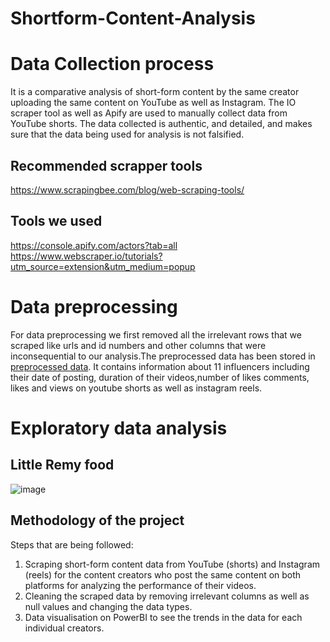# Shortform-Content-Analysis
# Data Collection process 
It is a comparative analysis of short-form content by the same creator uploading the same content on YouTube as well as Instagram. The IO scraper tool as well as Apify are used to manually collect data from YouTube shorts. The data collected is authentic, and detailed, and makes sure that the data being used for analysis is not falsified.
## Recommended scrapper tools 
https://www.scrapingbee.com/blog/web-scraping-tools/
## Tools we used
https://console.apify.com/actors?tab=all
https://www.webscraper.io/tutorials?utm_source=extension&utm_medium=popup
# Data preprocessing 
For data preprocessing we first removed all the irrelevant rows that we scraped like urls and id numbers and other columns that were inconsequential to our analysis.The preprocessed data has been stored in [preprocessed data](url). It contains information about 11 influencers including their date of posting, duration of their videos,number of likes comments, likes and views on youtube shorts as well as instagram reels.
# Exploratory data analysis
## Little Remy food
![image](https://github.com/maulshreegarg/shortform-content-analysis/assets/98210535/465f5554-24a5-4d8f-8e21-72335b3f65ec)

## Methodology of the project
Steps that are being followed:
1. Scraping short-form content data from YouTube (shorts) and Instagram (reels) for the content creators who post the same content on both platforms for analyzing the performance of their videos.
2. Cleaning the scraped data by removing irrelevant columns as well as null values and changing the data types.
3. Data visualisation on PowerBI to see the trends in the data for each individual creators.
